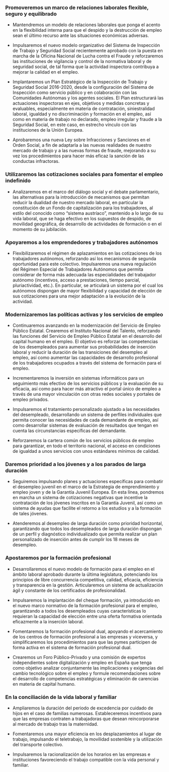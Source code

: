### Promoveremos un marco de relaciones laborales flexible, seguro y equilibrado

- Mantendremos un modelo de relaciones laborales que ponga el acento en la flexibilidad interna para que
el despido y la destrucción de empleo sean el último recurso ante las situaciones económicas adversas.

- Impulsaremos el nuevo modelo organizativo del Sistema de Inspección de Trabajo y Seguridad Social
recientemente aprobado con la puesta en marcha de la Oficina Nacional de Lucha contra el Fraude y
reforzaremos las instituciones de vigilancia y control de la normativa laboral y de seguridad social, de tal
forma que la actividad inspectora contribuya a mejorar la calidad en el empleo.

- Implantaremos un Plan Estratégico de la Inspección de Trabajo y Seguridad Social 2016-2020, desde la
configuración del Sistema de Inspección como servicio público y en colaboración con las Comunidades
Autónomas y los agentes sociales. El Plan estructurará las actuaciones inspectoras en ejes, objetivos y medidas
concretas y evaluables, especialmente en materia de contratación, siniestralidad laboral, igualdad y
no discriminación y formación en el empleo, así como en materia de trabajo no declarado, empleo irregular
y fraude a la Seguridad Social, en este caso, en estrecho vínculo con las instituciones de la Unión Europea.

- Aprobaremos una nueva Ley sobre Infracciones y Sanciones en el Orden Social, a fin de adaptarla a las
nuevas realidades de nuestro mercado de trabajo y a las nuevas formas de fraude, mejorando a su vez
los procedimientos para hacer más eficaz la sanción de las conductas infractoras.

### Utilizaremos las cotizaciones sociales para fomentar el empleo indefinido

- Analizaremos en el marco del diálogo social y el debate parlamentario, las alternativas para la introducción
de mecanismos que permitan reducir la dualidad de nuestro mercado laboral, en particular la
constitución de un Fondo de capitalización para los trabajadores, al estilo del conocido como “sistema
austríaco”, mantenido a lo largo de su vida laboral, que se haga efectivo en los supuestos de despido,
de movilidad geográfica, de desarrollo de actividades de formación o en el momento de su jubilación.

### Apoyaremos a los emprendedores y trabajadores autónomos

- Flexibilizaremos el régimen de aplazamientos en las cotizaciones de los trabajadores autónomos,
reforzando así los mecanismos de segunda oportunidad para este colectivo.
Impulsaremos una nueva regulación del Régimen Especial de Trabajadores Autónomos que permita
considerar de forma más adecuada las especialidades del trabajador autónomo (incentivos, acceso a
prestaciones, tiempo parcial, pluriactividad, etc.). En particular, se articulará un sistema por el cual los
autónomos dispongan de mayor flexibilidad y capacidad de elección de sus cotizaciones para una
mejor adaptación a la evolución de la actividad.

### Modernizaremos las políticas activas y los servicios de empleo

- Continuaremos avanzando en la modernización del Servicio de Empleo Público Estatal. Crearemos el
Instituto Nacional del Talento, reforzando las funciones del Servicio de Empleo Público Estatal en el
desarrollo del capital humano en el empleo. El objetivo es reforzar las competencias de los desempleados
para aumentar sus probabilidades de inserción laboral y reducir la duración de las transiciones del
desempleo al empleo, así como aumentar las capacidades de desarrollo profesional de los trabajadores
ocupados a través del sistema de formación para el empleo.

- Incrementaremos la inversión en sistemas informáticos para un seguimiento más efectivo de los servicios
públicos y la evaluación de su eficacia, así como para hacer más atractivo el portal único de empleo
a través de una mayor vinculación con otras redes sociales y portales de empleo privados.

- Impulsaremos el tratamiento personalizado ajustado a las necesidades del desempleado, desarrollando un sistema
de perfiles individuales que permita conocer las necesidades de cada demandante de empleo, así como desarrollar
sistemas de evaluación de resultados que tengan en cuenta las circunstancias específicas del demandante.

- Reforzaremos la cartera común de los servicios públicos de empleo para garantizar, en todo el territorio
nacional, el acceso en condiciones de igualdad a unos servicios con unos estándares mínimos de calidad.

### Daremos prioridad a los jóvenes y a los parados de larga duración

- Seguiremos impulsando planes y actuaciones específicas para combatir el desempleo juvenil en el marco
de la Estrategia de emprendimiento y empleo joven y de la Garantía Juvenil Europea. En esta línea,
pondremos en marcha un sistema de cotizaciones negativas que incentive la contratación de los jóvenes
inscritos en la Garantía Juvenil, así como un sistema de ayudas que facilite el retorno a los estudios y a
la formación de tales jóvenes.

- Atenderemos al desempleo de larga duración como prioridad horizontal, garantizando que todos los
desempleados de larga duración dispongan de un perfil y diagnóstico individualizado que permita realizar
un plan personalizado de inserción antes de cumplir los 18 meses de desempleo.

### Apostaremos por la formación profesional

- Desarrollaremos el nuevo modelo de formación para el empleo en el ámbito laboral aprobado durante
la última legislatura, potenciando los principios de libre concurrencia competitiva, calidad, eficacia,
eficiencia y transparencia en la gestión. Articularemos un sistema de actualización ágil y constante de
los certificados de profesionalidad.

- Impulsaremos la implantación del cheque formación, ya introducido en el nuevo marco normativo
de la formación profesional para el empleo, garantizando a todos los desempleados cuyas características
lo requieran la capacidad de elección entre una oferta formativa orientada eficazmente a la
inserción laboral.

- Fomentaremos la formación profesional dual, apoyando el acercamiento de los centros de formación
profesional a las empresas y viceversa, y simplificaremos los procedimientos para que las pymes participen
de forma activa en el sistema de formación profesional dual.

- Crearemos un Foro Público-Privado y una comisión de expertos independientes sobre digitalización y
empleo en España que tenga como objetivo analizar conjuntamente las implicaciones y exigencias del
cambio tecnológico sobre el empleo y formule recomendaciones sobre el desarrollo de competencias
estratégicas y eliminación de carencias en materia de capital humano.

### En la conciliación de la vida laboral y familiar

- Ampliaremos la duración del periodo de excedencia por cuidado de hijos en el caso de familias numerosas.
Estableceremos incentivos para que las empresas contraten a trabajadoras que desean reincorporarse
al mercado de trabajo tras la maternidad.

- Fomentaremos una mayor eficiencia en los desplazamientos al lugar de trabajo, impulsando el teletrabajo,
la movilidad sostenible y la utilización del transporte colectivo.

- Impulsaremos la racionalización de los horarios en las empresas e instituciones favoreciendo el trabajo
compatible con la vida personal y familiar.
